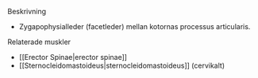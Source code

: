 Beskrivning
- Zygapophysialleder (facetleder) mellan kotornas processus articularis.

Relaterade muskler
- [[Erector Spinae|erector spinae]]
- [[Sternocleidomastoideus|sternocleidomastoideus]] (cervikalt)
